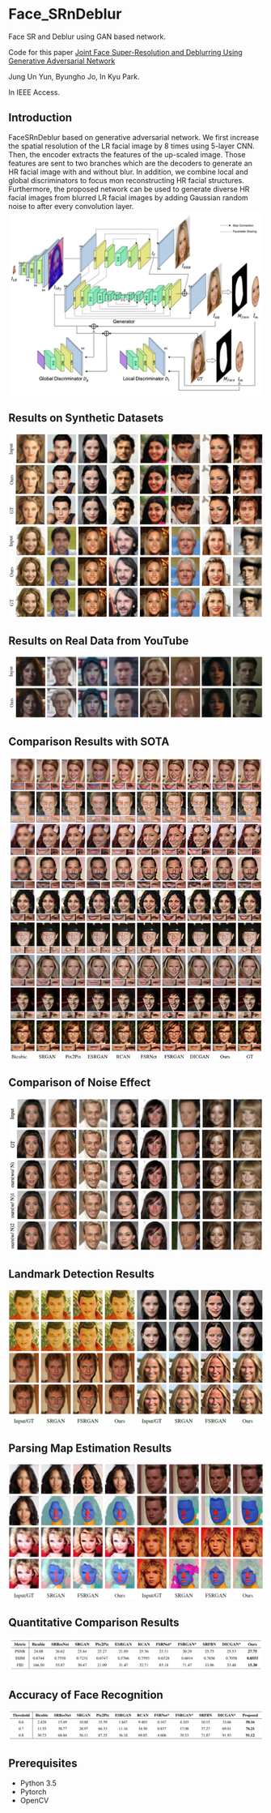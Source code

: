 # Face_SRnDeblur
Face SR and Deblur using GAN based network.

Code for this paper [Joint Face Super-Resolution and Deblurring Using Generative Adversarial Network](https://ieeexplore.ieee.org/abstract/document/9181507)

Jung Un Yun, Byungho Jo, In Kyu Park.

In IEEE Access.

## Introduction
FaceSRnDeblur based on generative adversarial network. We first increase the spatial resolution of the LR facial image by 8 times using 5-layer CNN. Then, the encoder extracts the features of the up-scaled image. Those features are sent to two branches which are the decoders to generate an HR facial image with and without blur. In addition, we combine local and global discriminators to focus mon reconstructing HR facial structures. Furthermore, the proposed network can be used to generate diverse HR facial images from blurred LR facial images by adding Gaussian random noise to after every convolution layer.
![Ntw](./img/NetworkStructure.png)

## Results on Synthetic Datasets
![SynR](./img/synthetic_results.png)

## Results on Real Data from YouTube
![YR](./img/Youtube_results_.png)

## Comparison Results with SOTA
![CompR1](./img/comparison_results.png)

## Comparison of Noise Effect
![CompN](./img/noise_results.png)

## Landmark Detection Results
![lmR](./img/lmdetection_results.png)

## Parsing Map Estimation Results
![pmR](./img/pmestimation_results.png)

## Quantitative Comparison Results
![QcR](./img/quantitative_results.png)

## Accuracy of Face Recognition
![AfrR](./img/recognition_results.png)

## Prerequisites
* Python 3.5
* Pytorch
* OpenCV
